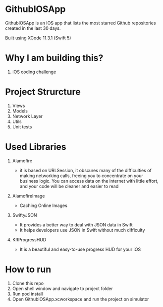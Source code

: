 # GithubIOSApp
GithubIOSApp is an IOS app that lists the most starred Github repositories created in the last 30 days. 

Built using XCode 11.3.1 (Swift 5)

# Why I am building this?

1. iOS coding challenge 

# Project Strurcture

1. Views
2. Models
3. Network Layer
4. Utils
5. Unit tests

# Used Libraries

1. Alamofire
    - it is based on URLSession, it obscures many of the difficulties of making networking calls, freeing you to concentrate on your business logic. You can access data on the internet with little effort, and your code will be cleaner and easier to read
    
3. AlamofireImage
    - Caching Online Images

5. SwiftyJSON
    - It provides a better way to deal with JSON data in Swift
    - It helps developers use JSON in Swift without much difficulty

7. KRProgressHUD
    - It is a beautiful and easy-to-use progress HUD for your iOS

# How to run

1. Clone this repo
2. Open shell window and navigate to project folder
3. Run pod install
4. Open GithubIOSApp.xcworkspace and run the project on simulator


